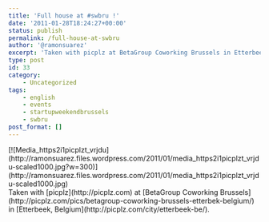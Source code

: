 ```yaml
---
title: 'Full house at #swbru !'
date: '2011-01-28T18:24:27+00:00'
status: publish
permalink: /full-house-at-swbru
author: '@ramonsuarez'
excerpt: 'Taken with picplz at BetaGroup Coworking Brussels in Etterbeek, Belgium.'
type: post
id: 33
category:
    - Uncategorized
tags:
    - english
    - events
    - startupweekendbrussels
    - swbru
post_format: []
---
```

<div class="p_embed p_image_embed">[![Media_https2i1picplzt_vrjdu](http://ramonsuarez.files.wordpress.com/2011/01/media_https2i1picplzt_vrjdu-scaled1000.jpg?w=300)](http://ramonsuarez.files.wordpress.com/2011/01/media_https2i1picplzt_vrjdu-scaled1000.jpg)</div>Taken with [picplz](http://picplz.com) at [BetaGroup Coworking Brussels](http://picplz.com/pics/betagroup-coworking-brussels-etterbek-belgium/) in [Etterbeek, Belgium](http://picplz.com/city/etterbeek-be/). 